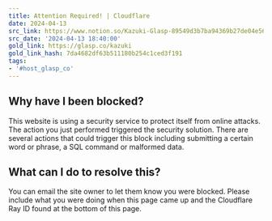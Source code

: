 ```yaml
---
title: Attention Required! | Cloudflare
date: 2024-04-13
src_link: https://www.notion.so/Kazuki-Glasp-89549d3b7ba94369b27de04e569e7cdc
src_date: '2024-04-13 18:40:00'
gold_link: https://glasp.co/kazuki
gold_link_hash: 7da4682df63b511180b254c1ced3f191
tags:
- '#host_glasp_co'
---
```




Why have I been blocked?
------------------------


This website is using a security service to protect itself from online attacks. The action you just performed triggered the security solution. There are several actions that could trigger this block including submitting a certain word or phrase, a SQL command or malformed data.




What can I do to resolve this?
------------------------------


You can email the site owner to let them know you were blocked. Please include what you were doing when this page came up and the Cloudflare Ray ID found at the bottom of this page.